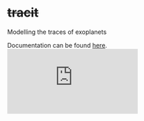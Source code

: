 # <s>tracit</s>
Modelling the traces of exoplanets

Documentation can be found [here](https://tracit.readthedocs.io/en/latest/#).
[![Documentation Status](https://tracit.readthedocs.io/en/latest/index.html#)](https://tracit.readthedocs.io/en/latest/index.html#)
